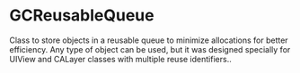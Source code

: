 GCReusableQueue
===============

Class to store objects in a reusable queue to minimize allocations for better efficiency. Any type of object can be used, but it was designed specially for UIView and CALayer classes with multiple reuse identifiers..